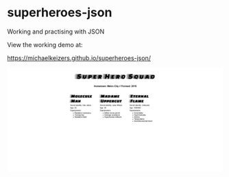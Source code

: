 # superheroes-json
Working and practising with JSON

View the working demo at:

https://michaelkeizers.github.io/superheroes-json/

![superheroes](images/screenshot_superheroes.png)
